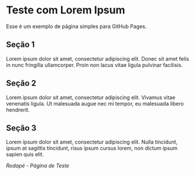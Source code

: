 <!doctype html>
<html lang="pt-BR">
<head>
  <meta charset="utf-8">
  <title>Teste GitHub Pages</title>
  <meta name="viewport" content="width=device-width, initial-scale=1">
</head>
<body>
  <h1>Teste com Lorem Ipsum</h1>
  <p>Esse é um exemplo de página simples para GitHub Pages.</p>

  <div>
    <h2>Seção 1</h2>
    <p>Lorem ipsum dolor sit amet, consectetur adipiscing elit. Donec sit amet felis in nunc fringilla ullamcorper. Proin non lacus vitae ligula pulvinar facilisis.</p>
  </div>

  <div>
    <h2>Seção 2</h2>
    <p>Lorem ipsum dolor sit amet, consectetur adipiscing elit. Vivamus vitae venenatis ligula. Ut malesuada augue nec mi tempor, eu malesuada libero hendrerit.</p>
  </div>

  <div>
    <h2>Seção 3</h2>
    <p>Lorem ipsum dolor sit amet, consectetur adipiscing elit. Nulla tincidunt, ipsum at sagittis tincidunt, risus ipsum cursus lorem, non dictum ipsum sapien quis elit.</p>
  </div>

  <footer>
    <p><em>Rodapé - Página de Teste</em></p>
  </footer>
</body>
</html>
